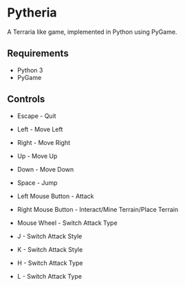 Pytheria
=======

A Terraria like game, implemented in Python using PyGame.

## Requirements

 * Python 3
 * PyGame

## Controls

 * Escape - Quit

 * Left - Move Left
 * Right - Move Right
 * Up - Move Up
 * Down - Move Down
 * Space - Jump

 * Left Mouse Button - Attack
 * Right Mouse Button - Interact/Mine Terrain/Place Terrain
 * Mouse Wheel - Switch Attack Type

 * J - Switch Attack Style
 * K - Switch Attack Style
 * H - Switch Attack Type
 * L - Switch Attack Type



